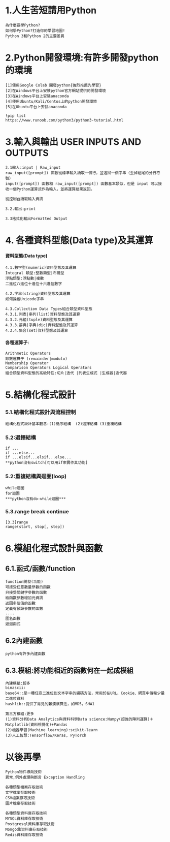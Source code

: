 # 1.人生苦短請用Python
```
為什麼要學Python?
如何學Python?打造你的學習地圖!
Python 3和Python 2的主要差異
```
# 2.Python開發環境:有許多開發python的環境
```
[1]使用Google Colab 開發python{強烈推薦先學習}
[2]在Windows平台上安裝python官方網站提供的開發環境
[3]在Windows平台上安裝anaconda
[4]使用Ubuntu/Kali/Centos上的python開發環境
[5]在Ubuntu平台上安裝anaconda
```
```
!pip list
https://www.runoob.com/python3/python3-tutorial.html
```
# 3.輸入與輸出 USER INPUTS AND OUTPUTS

```
3.1輸入:input | Raw_input
raw_input([prompt]) 函數從標準輸入讀取一個行，並返回一個字串（去掉結尾的分行符號）
input([prompt]) 函數和 raw_input([prompt]) 函數基本類似，但是 input 可以接收一個Python運算式作為輸入，並將運算結果返回。

從控制台讀取輸入資訊

3.2.輸出:print

3.3格式化輸出Formatted Output

```

# 4. 各種資料型態(Data type)及其運算
#### 資料型態(Data type)
```
4.1.數字型(numeric)資料型態及其運算
Integral 類型:整數類型|布爾型
浮點類型:浮點數|複數
二進位八進位十進位十六進位數字

4.2.字串(string)資料型態及其運算
如何操縱Unicode字串

4.3.Collection Data Types組合類型資料型態 
4.3.1.列表|串列(list)資料型態及其運算
4.3.2.元組(tuple)資料型態及其運算
4.3.3.辭典|字典(dic)資料型態及其運算
4.3.4.集合(set)資料型態及其運算
```
#### 各種運算子:
```
Arithmetic Operators
餘數運算子 (remainder|modulo)
Membership Operator
Comparison Operators Logical Operators
組合類型資料型態的高級特性:切片|迭代 |列表生成式 |生成器|迭代器
```

# 5.結構化程式設計

### 5.1.結構化程式設計與流程控制
```
結構化程式設計基本觀念:(1)循序結構  (2)選擇結構 (3)重複結構
```

### 5.2:選擇結構
```
if ...
if ...else...
if ...elsif...elsif...else...
**python沒有switch[可以用if來實作其功能]
```
### 5.2:重複結構與迴圈(loop)
```
while迴圈
for迴圈
***python沒有do-while迴圈***
```

### 5.3.range break continue
```
[3.3]range
range(start, stop[, step])
```
# 6.模組化程式設計與函數

## 6.1.函式/函數/function
```
function開發(功能)
可接受任意數量參數的函數
只接受關鍵字參數的函數
給函數參數增加元資訊
返回多個值的函數
定義有預設參數的函數
....
匿名函數
遞迴函式
```
## 6.2內建函數
```
python有許多內建函數
```

## 6.3.模組:將功能相近的函數何在一起成模組
```
內建模組:超多
binascii:
base64::是一種任意二進位到文本字串的編碼方法，常用於在URL、Cookie、網頁中傳輸少量二進位資料
hashlib::提供了常見的雜湊演算法，如MD5，SHA1

第三方模組:更多
(1)資料分析Data Analytics與資料科學Data science:Numpy(超強的陣列運算)＋Matplotlib(資料視覺化)+Pandas
(2)機器學習(Machine learning):scikit-learn
(3)人工智慧:Tensorflow/Keras, PyTorch
```
# 以後再學
```
Python物件導向技術
異常,例外處理與斷言 Exception Handling
```
```
各種類型檔案存取技術
文字檔案存取技術
CSV檔案存取技術
圖片檔案存取技術
```
```
各種類型資料庫存取技術
MYSQL資料庫存取技術
Postgresql資料庫存取技術
Mongodb資料庫存取技術
Redis資料庫存取技術
```

